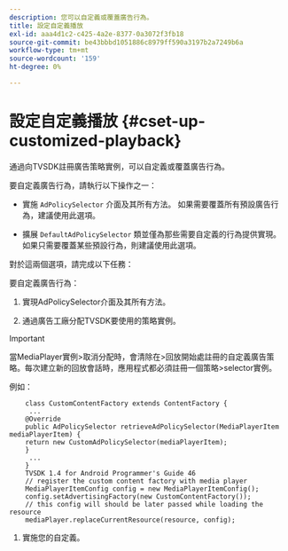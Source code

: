 ```yaml
---
description: 您可以自定義或覆蓋廣告行為。
title: 設定自定義播放
exl-id: aaa4d1c2-c425-4a2e-8377-0a3072f3fb18
source-git-commit: be43bbbd1051886c8979ff590a3197b2a7249b6a
workflow-type: tm+mt
source-wordcount: '159'
ht-degree: 0%

---
```


# 設定自定義播放 {#cset-up-customized-playback}

通過向TVSDK註冊廣告策略實例，可以自定義或覆蓋廣告行為。

要自定義廣告行為，請執行以下操作之一：

* 實施 `AdPolicySelector` 介面及其所有方法。
如果需要覆蓋所有預設廣告行為，建議使用此選項。

* 擴展 `DefaultAdPolicySelector` 類並僅為那些需要自定義的行為提供實現。
如果只需要覆蓋某些預設行為，則建議使用此選項。

對於這兩個選項，請完成以下任務：

要自定義廣告行為：

1. 實現AdPolicySelector介面及其所有方法。

1. 通過廣告工廠分配TVSDK要使用的策略實例。

>[!IMPORTANT]
>
>當MediaPlayer實例>取消分配時，會清除在>回放開始處註冊的自定義廣告策略。每次建立新的回放會話時，應用程式都必須註冊一個策略>selector實例。

例如：

```
    class CustomContentFactory extends ContentFactory {
     ...
    @Override
    public AdPolicySelector retrieveAdPolicySelector(MediaPlayerItem mediaPlayerItem) {
    return new CustomAdPolicySelector(mediaPlayerItem);
    }
     ...
    }
    TVSDK 1.4 for Android Programmer's Guide 46
    // register the custom content factory with media player
    MediaPlayerItemConfig config = new MediaPlayerItemConfig();
    config.setAdvertisingFactory(new CustomContentFactory());
    // this config will should be later passed while loading the resource
    mediaPlayer.replaceCurrentResource(resource, config);
```

1. 實施您的自定義。
